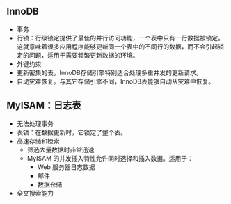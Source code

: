 ## InnoDB
* 事务
* 行锁：行级锁定提供了最佳的并行访问功能，一个表中只有一行数据被锁定。这就意味着很多应用程序能够更新同一个表中的不同行的数据，而不会引起锁定的问题，适用于需要频繁更新数据的环境。
* 外键约束
* 更新密集的表。InnoDB存储引擎特别适合处理多重并发的更新请求。
* 自动灾难恢复。与其它存储引擎不同，InnoDB表能够自动从灾难中恢复。

## MyISAM：日志表
* 无法处理事务
* 表锁：在数据更新时，它锁定了整个表。
* 高速存储和检索
  * 筛选大量数据时非常迅速
  * MyISAM 的并发插入特性允许同时选择和插入数据。适用于：
    * Web 服务器日志数据
    * 邮件
    * 数据仓储
* 全文搜索能力

